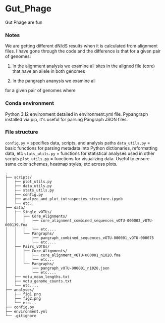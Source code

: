 # Gut_Phage
Gut Phage are fun



### Notes

We are getting different dN/dS results when it is calculated from alignment files. I have gone through the code and the difference is that for a given pair of genomes:

1) In the alignment analysis we examine all sites in the aligned file (core) that have an allele in both genomes 

2) In the pangraph ananysis we examine all 

 for a given pair of genomes where 



### Conda environment

Python 3.12 environment detailed in environment.yml file. Pypangraph installed via pip, it's useful for parsing Pangraph JSON files.



### File structure


`config.py` = specifies data, scripts, and analysis paths
`data_utils.py` = basic functions for parsing metadata into Python dictionaries, reformatting data, etc
`stats_utils.py` = functions for statistical analyses used in other scripts
`plot_utils.py` = functions for visualizing data. Useful to ensure same color schemes, heatmap styles, etc across plots.

```
.
├── scripts/
│   ├── plot_utils.py
│   ├── data_utils.py
│   ├── stats_utils.py
│   ├── config.py
│   ├── analyze_and_plot_intraspecies_structure.ipynb
│   └── etc..
├── data/
│   ├── Single_vOTUs/
│   │   ├── Core_Alignments/
│   │   │   ├── core_alignment_combined_sequences_vOTU-000003_vOTU-000139.fna
│   │   │   └── etc....
│   │   └── Pangraphs/
│   │       ├── pangraph_combined_sequences_vOTU-000001_vOTU-000075
│   │       └── etc....
│   ├── Pairs_vOTUs/
│   │   ├── Core_Alignments/
│   │   │   ├── core_alignment_vOTU-000001_n1020.fna
│   │   │   └── etc...
│   │   └── Pangraphs/
│   │       ├── pangraph_vOTU-000001_n1020.json
│   │       └── etc....
│   ├── votu_mean_lengths.txt
│   ├── votu_genome_counts.txt
│   └── etc....
├── analyses/
│   ├── fig1.png
│   ├── fig2.png
│   └── etc...
├── config.py
├── environment.yml
└── .gitignore
```

